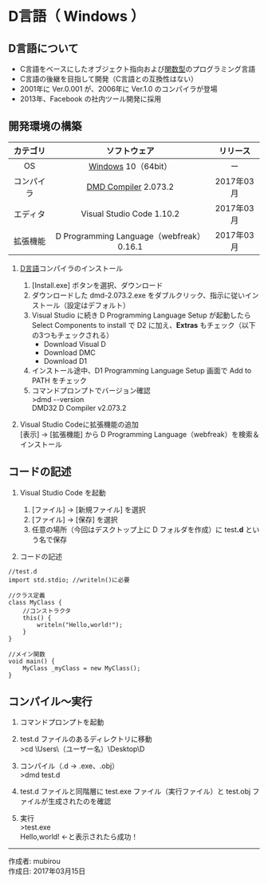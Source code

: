 # D言語（ Windows ）

## D言語について

* C言語をベースにしたオブジェクト指向および[関数型](http://bit.ly/1KTmmNW)のプログラミング言語
* C言語の後継を目指して開発（C言語との互換性はない）
* 2001年に Ver.0.001 が、2006年に Ver.1.0 のコンパイラが登場
* 2013年、Facebook の社内ツール開発に採用

## 開発環境の構築

|カテゴリ|ソフトウェア|リリース|
|:--:|:--:|:--:|
|OS|[Windows](https://ja.wikipedia.org/wiki/Microsoft_Windows) 10（64bit）|ー|
|コンパイラ|[DMD Compiler](https://dlang.org/dmd-windows.html) 2.073.2|2017年03月|
|エディタ|Visual Studio Code 1.10.2|2017年03月|
|拡張機能|D Programming Language（webfreak）0.16.1|2017年03月|

1. [D言語](http://bit.ly/2nqHu4F)コンパイラのインストール  
    1. [Install.exe] ボタンを選択、ダウンロード
    1. ダウンロードした dmd-2.073.2.exe をダブルクリック、指示に従いインストール（設定はデフォルト） 
    1. Visual Studio に続き D Programming Language Setup が起動したら Select Components to install で D2 に加え、<b>Extras</b> もチェック（以下の3つもチェックされる）
        * Download Visual D
        * Download DMC
        * Download D1
    1. インストール途中、D1 Programming Language Setup 画面で Add to PATH をチェック
    1. コマンドプロンプトでバージョン確認  
        \>dmd --version  
        DMD32 D Compiler v2.073.2

1. Visual Studio Codeに拡張機能の追加  
    [表示] → [拡張機能] から D Programming Language（webfreak）を検索＆インストール

## コードの記述

1. Visual Studio Code を起動
    1. [ファイル] → [新規ファイル] を選択
    1. [ファイル] → [保存] を選択
    1. 任意の場所（今回はデスクトップ上に D フォルダを作成）に test<b>.d</b> という名で保存

1. コードの記述
```
//test.d
import std.stdio; //writeln()に必要

//クラス定義
class MyClass {
    //コンストラクタ
    this() {
        writeln("Hello,world!");
    }
}

//メイン関数
void main() {
    MyClass _myClass = new MyClass();
}
```

## コンパイル〜実行

1. コマンドプロンプトを起動

1. test.d ファイルのあるディレクトリに移動  
\>cd \Users\（ユーザー名）\Desktop\D

1. コンパイル（.d → .exe、.obj）  
\>dmd test.d

1. test.d ファイルと同階層に test.exe ファイル（実行ファイル）と test.obj ファイルが生成されたのを確認

1. 実行  
\>test.exe  
Hello,world! ←と表示されたら成功！

***
作成者: mubirou  
作成日: 2017年03月15日